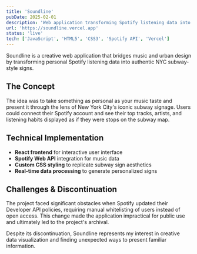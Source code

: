 ```yaml
---
title: 'Soundline'
pubDate: 2025-02-01
description: 'Web application transforming Spotify listening data into NYC subway-style signs. Creative intersection of music data and urban design.'
url: 'https://soundline.vercel.app'
status: 'live'
tech: ['JavaScript', 'HTML5', 'CSS3', 'Spotify API', 'Vercel']
---
```


Soundline is a creative web application that bridges music and urban design by transforming personal Spotify listening data into authentic NYC subway-style signs.

## The Concept

The idea was to take something as personal as your music taste and present it through the lens of New York City's iconic subway signage. Users could connect their Spotify account and see their top tracks, artists, and listening habits displayed as if they were stops on the subway map.

## Technical Implementation

- **React frontend** for interactive user interface
- **Spotify Web API** integration for music data
- **Custom CSS styling** to replicate subway sign aesthetics
- **Real-time data processing** to generate personalized signs

## Challenges & Discontinuation

The project faced significant obstacles when Spotify updated their Developer API policies, requiring manual whitelisting of users instead of open access. This change made the application impractical for public use and ultimately led to the project's archival.

Despite its discontinuation, Soundline represents my interest in creative data visualization and finding unexpected ways to present familiar information.
